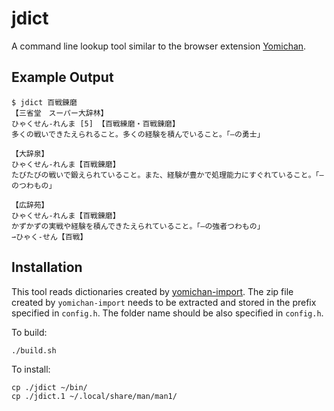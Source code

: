# jdict
A command line lookup tool similar to the browser extension
[Yomichan][].

## Example Output
	$ jdict 百戦錬磨
	【三省堂　スーパー大辞林】
	ひゃくせん-れんま [5] 【百戦練磨・百戦錬磨】
	多くの戦いできたえられること。多くの経験を積んでいること。「―の勇士」

	【大辞泉】
	ひゃくせん‐れんま【百戦錬磨】
	たびたびの戦いで鍛えられていること。また、経験が豊かで処理能力にすぐれていること。「―のつわもの」

	【広辞苑】
	ひゃくせん‐れんま【百戦錬磨】
	かずかずの実戦や経験を積んできたえられていること。「―の強者つわもの」
	⇀ひゃく‐せん【百戦】

## Installation

This tool reads dictionaries created by [yomichan-import][]. The
zip file created by `yomichan-import` needs to be extracted and
stored in the prefix specified in `config.h`. The folder name should
be also specified in `config.h`.

To build:

	./build.sh

To install:

	cp ./jdict ~/bin/
	cp ./jdict.1 ~/.local/share/man/man1/

[Yomichan]: https://github.com/FooSoft/yomichan
[yomichan-import]: https://github.com/FooSoft/yomichan-import/
